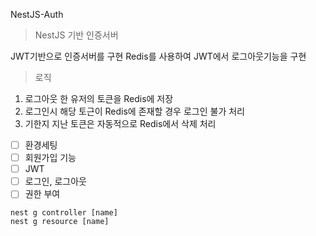 NestJS-Auth

> NestJS 기반 인증서버

JWT기반으로 인증서버를 구현
Redis를 사용하여 JWT에서 로그아웃기능을 구현

>로직
1. 로그아웃 한 유저의 토큰을 Redis에 저장
2. 로그인시 해당 토근이 Redis에 존재할 경우 로그인 불가 처리
3. 기한지 지난 토큰은 자동적으로 Redis에서 삭제 처리

- [ ] 환경세팅
- [ ] 회원가입 기능
- [ ] JWT
- [ ] 로그인, 로그아웃
- [ ] 권한 부여

```
nest g controller [name]
nest g resource [name]
```